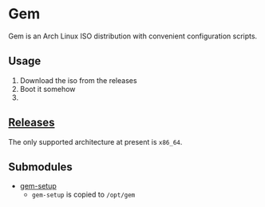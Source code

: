 # Gem
Gem is an Arch Linux ISO distribution with convenient configuration scripts.

## Usage

1. Download the iso from the releases
2. Boot it somehow
3.

## [Releases](https://github.com/GeodeGames/gem/releases)
The only supported architecture at present is `x86_64`.

## Submodules
- [gem-setup](https://github.com/GeodeGames/gem-setup)
    - `gem-setup` is copied to `/opt/gem`